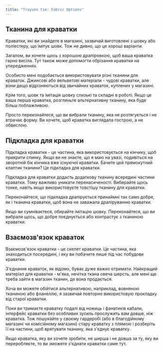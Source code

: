 ```yaml
---
title: "Trayvon tie: Fabric Options"
---
```


## Тканина для краватки

Краватки, які ви знайдете в магазині, зазвичай виготовлені з шовку або поліестеру, що імітує шовк. Тож не дивно, що це хороші варіанти.

Загалом, ви хочете щось з хорошою драпіровкою, щоб ваша краватка гарно висіла. Тут також може допомогти обрізання краватки на упередженнях.

Особисто мені подобається використовувати різні тканини для краваток. Джинсові або вельветові матеріали - чудові краватки, але вони дещо відрізняються від звичайних краваток, куплених у магазині.

Крім того, шовк та імітація шовку слизькі та складні в роботі. Якщо це ваша перша краватка, розгляньте альтернативну тканину, яка буде більш поблажливою.

Просто переконайтеся, що ви вибрали тканину, яка не розтягується і не втрачає форму. Ви хочете, щоб краватка виглядала гострою, а не обвислою.

## Підкладка для краватки

Підкладка краватки - це частина, яка використовується на кінчику, щоб прикрити спинку. Якщо ви не знаєте, що я маю на увазі, подивіться на зворотній бік кінчика вже існуючої краватки. Бачите цей прямокутний клаптик тканини? Це підкладка для краватки.

Підкладка для краватки додасть додаткову тканину всередині частини краватки. Тому важливо уникати перенасиченості. Вибирайте щось тонке, навіть якщо використовуєте товстішу тканину для краватки.

Переконайтеся, що підкладка драпірується принаймні так само добре, як і тканина краватки, щоб вона не заважала драпіруванню краватки.

Якщо ви сумніваєтеся, обирайте імітацію шовку. Переконайтеся, що ви вибрали щось, що добре поєднується або контрастує з тканиною краватки.

## Взаємозв'язок краваток

Взаємозв'язок краватки - це скелет краватки. Це частина, яка знаходиться посередині, і яку ви побачите лише під час побудови краватки.

З'єднання краваток, як відомо, буває дуже важко отримати. Найкращий матеріал для краватки - м'яка, нечітка ткана овеча шерсть, але мені ще треба зайти в магазин тканин, де вона продається.

Хоча ви можете обійтися альтернативою, наприклад, вовняною тканиною або фланеллю, я зазвичай повторно використовую прокладку від старої краватки.

<Note>

Поки ви тримаєте краватку подалі від ножиць і фанатиків кабали, інтерфейс краватки без особливих зусиль прослужить вам довше, ніж краватка. Тож пошукайте у своєму гардеробі (або в благодійному магазині чи комісійному магазині) стару краватку з плямою і розберіть її на частини, щоб врятувати тканину, яка з'єднує краватку.

Якщо краватка, яку ви хочете зробити, не ширша і не довша за ту, яку ви переробляєте, то ви зможете з'єднати краватки саме тут.

</Note>
